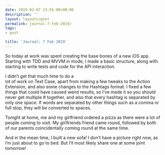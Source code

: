 ```yaml
---
date: 2019-02-07 23:55:00+00:00
description: ''
layout: layouts/post
permalink: journal-7-feb-2019/
tags:
- post

title: 'Journal: 7 Feb 2019'
---
```


<p>So today at work was spent creating the base bones of a new iOS app. Starting with TDD and MVVM in mode, I made a basic structure, along with starting to write tests and code for the API interaction.</p>
<p>I didn&#8217;t get that much time to do a<br />
lot of work on Text Case, apart from making a few tweaks to the Action Extension, and also some changes to the Hashtags format. I fixed a few things that could have caused weird results, so I&#8217;ve made it so you should never get multiple # together, and also that every hashtag is separated by only one space. If words are separated by other things such as a comma or full stop, they will be converted to spaces.</p>
<p>Tonight at home, me and my girlfriend ordered a pizza as there were a lot of people coming to visit. My girlfriends friend came round, followed by both of our parents coincidentally coming round at the same time.</p>
<p>And in the mean time, I built a new sofa! I don&#8217;t have a picture right now, as I&#8217;m just about to go to bed. But I&#8217;ll most likely share one at some joint tomorrow!</p>
